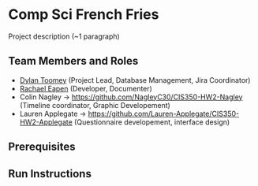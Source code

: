 # Comp Sci French Fries

Project description (~1 paragraph)

## Team Members and Roles

* [Dylan Toomey](https://github.com/DuckySensei/CIS350-HW2-Toomey)  (Project Lead, Database Management, Jira Coordinator)
* [Rachael Eapen](https://github.com/Rachaeleapen/CIS350-HW2-Eapen)  (Developer, Documenter) 
* Colin Nagley -> https://github.com/NagleyC30/CIS350-HW2-Nagley (Timeline coordinator, Graphic Developement)
* Lauren Applegate -> https://github.com/Lauren-Applegate/CIS350-HW2-Applegate (Questionnaire developement, interface design)

## Prerequisites

## Run Instructions
